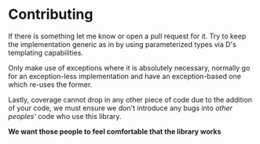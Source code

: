 Contributing
============

If there is something let me know or open a pull request for it. Try
to keep the implementation generic as in by using parameterized types
via D's templating capabilities.

Only make use of exceptions where it is absolutely necessary, normally
go for an exception-less implementation and have an exception-based
one which re-uses the former.

Lastly, coverage cannot drop in any other piece of code due to the
addition of your code, we must ensure we don't introduce any bugs
into _other peoples'_ code who use this library.

**We want those people to feel comfortable that the library works**
